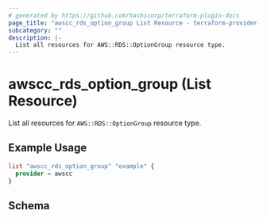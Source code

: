 ```yaml
---
# generated by https://github.com/hashicorp/terraform-plugin-docs
page_title: "awscc_rds_option_group List Resource - terraform-provider-awscc"
subcategory: ""
description: |-
  List all resources for AWS::RDS::OptionGroup resource type.
---
```


# awscc_rds_option_group (List Resource)

List all resources for `AWS::RDS::OptionGroup` resource type.

## Example Usage

```terraform
list "awscc_rds_option_group" "example" {
  provider = awscc
}
```

<!-- schema generated by tfplugindocs -->
## Schema
